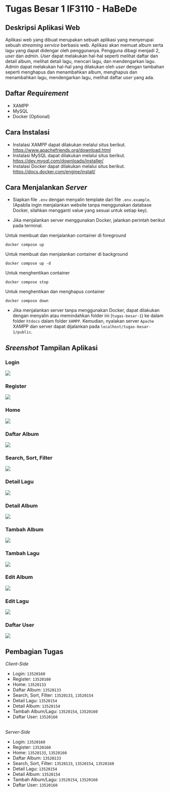 # Tugas Besar 1 IF3110 - HaBeDe
## Deskripsi Aplikasi Web

Aplikasi web yang dibuat merupakan sebuah aplikasi yang menyerupai sebuah *streaming service* berbasis web. Aplikasi akan memuat album serta lagu yang dapat didengar oleh penggunanya. Pengguna dibagi menjadi 2, *user* dan *admin*. *User* dapat melakukan hal-hal seperti melihat daftar dan detail album, melihat detail lagu, mencari lagu, dan mendengarkan lagu. *Admin* dapat melakukan hal-hal yang dilakukan oleh *user* dengan tambahan seperti menghapus dan menambahkan album, menghapus dan menambahkan lagu, mendengarkan lagu, melihat daftar *user* yang ada.

## Daftar *Requirement*

- XAMPP
- MySQL
- Docker (Optional)

## Cara Instalasi

- Instalasi XAMPP dapat dilakukan melalui situs berikut. https://www.apachefriends.org/download.html
- Instalasi MySQL dapat dilakukan melalui situs berikut. https://dev.mysql.com/downloads/installer/
- Instalasi Docker dapat dilakukan melalui situs berikut. https://docs.docker.com/engine/install/

## Cara Menjalankan *Server*

- Siapkan file `.env` dengan menyalin template dari file `.env.example`. (Apabila ingin menjalankan website tanpa menggunakan database Docker, silahkan mengganti value yang sesuai untuk setiap key).

- Jika menjalankan server menggunakan Docker, jalankan perintah berikut pada terminal.

Untuk membuat dan menjalankan container di foreground

`docker compose up`

Untuk membuat dan menjalankan container di background

`docker compose up -d`

Untuk menghentikan container

`docker compose stop`

Untuk menghentikan dan menghapus container

`docker compose down`

- Jika menjalankan server tanpa menggunakan Docker, dapat dilakukan dengan menyalin atau memindahkan folder ini (`tugas-besar-1`) ke dalam folder `htdocs` dalam folder `XAMPP`. Kemudian, nyalakan server `Apache` XAMPP dan server dapat dijalankan pada `localhost/tugas-besar-1/public`.

## *Sreenshot* Tampilan Aplikasi

### Login
<img src="screenshots/login.png" /><br>
### Register
<img src="screenshots/register.png" /><br>
### Home
<img src="screenshots/home.png" /><br>
### Daftar Album
<img src="screenshots/daftaralbum.png" /><br>
### Search, Sort, Filter
<img src="screenshots/search.png" /><br>
### Detail Lagu
<img src="screenshots/detaillagu.png" /><br>
### Detail Album
<img src="screenshots/detailalbum.png" /><br>
### Tambah Album
<img src="screenshots/addalbum.png" /><br>
### Tambah Lagu
<img src="screenshots/addsong.png" /><br>
### Edit Album
<img src="screenshots/editalbum.png" /><br>
### Edit Lagu
<img src="screenshots/editsong.png" /><br>
### Daftar User
<img src="screenshots/daftaruser.png" /><br>

## Pembagian Tugas
*Client-Side*
* Login: `13520160`<br>
* Register: `13520160`<br>
* Home: `13520133`<br>
* Daftar Album: `13520133`<br>
* Search, Sort, Filter: `13520133`, `13520154`<br>
* Detail Lagu: `13520154`<br>
* Detail Album: `13520154`<br>
* Tambah Album/Lagu: `13520154`, `13520160`<br>
* Daftar User: `13520160`<br><br>

*Server-Side*
* Login: `13520160`<br>
* Register: `13520160`<br>
* Home: `13520133`, `13520160`<br>
* Daftar Album: `13520133`<br>
* Search, Sort, Filter: `13520133`, `13520154`, `13520160`<br>
* Detail Lagu: `13520154`<br>
* Detail Album: `13520154`<br>
* Tambah Album/Lagu: `13520154`, `13520160`<br>
* Daftar User: `13520160`<br><br>